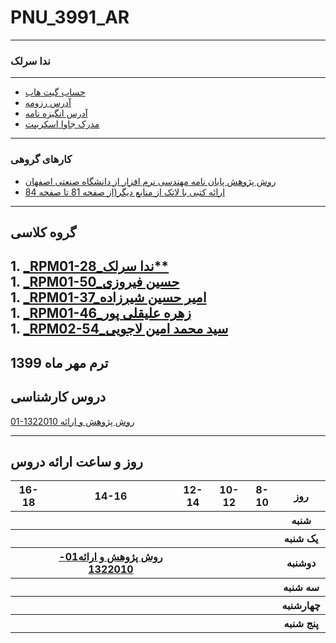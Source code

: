 # PNU_3991_AR
----------
### ندا سرلک 

---
+ [حساب گیت هاب](https://github.com/neda-sarlak/)
+ [آدرس رزومه](https://neda-sarlak.github.io/resume/)
+ [آدرس انگیزه نامه](https://neda-sarlak.github.io/sop/)
+ [مدرک جاوا اسکریپت](https://www.sololearn.com/certificates/course/en/20585844/1024/landscape/png)

-------------------
### کارهای گروهی
+ [روش پژوهش پایان نامه مهندسی نرم افزار از دانشگاه صنعتی اصفهان](https://upinja.com/do.php?filename=پایان-نامه_b7b33.pdf)
+ [ارائه کتبی با لاتک از منابع دیگر(از صفحه 81 تا صفحه 84](https://www.uplooder.net/files/7c46057affb395216768f4631b6ca1a1/82-84.pdf.html)

-----------------
## گروه کلاسی

<a name="G-R06"> </a>
    1. [_RPM01-28_ندا سرلک**](https://github.com/AliRazavi-edu/PNU_3991/tree/master/_BSc/ResearchAndPresentationMethods/1322010_01/28_%D9%86%D8%AF%D8%A7%20%D8%B3%D8%B1%D9%84%D9%83)    
    1. [_RPM01-50_حسین فیروزی](https://github.com/AliRazavi-edu/PNU_3991/tree/master/_BSc/ResearchAndPresentationMethods/1322010_01/50_%D8%AD%D8%B3%D9%8A%D9%86%20%D9%81%D9%8A%D8%B1%D9%88%D8%B2%D9%8A)    
    1. [_RPM01-37_امیر حسین شیرزاده](https://github.com/AliRazavi-edu/PNU_3991/tree/master/_BSc/ResearchAndPresentationMethods/1322010_01/37_%D8%A7%D9%85%D9%8A%D8%B1%D8%AD%D8%B3%D9%8A%D9%86%20%D8%B4%D9%8A%D8%B1%D8%B2%D8%A7%D8%AF%D9%87)    
    1. [_RPM01-46_زهره علیقلی پور](https://github.com/AliRazavi-edu/PNU_3991/tree/master/_BSc/ResearchAndPresentationMethods/1322010_01/46_%D8%B2%D9%87%D8%B1%D9%87%20%D8%B9%D9%84%D9%8A%D9%82%D9%84%D9%8A%20%D9%BE%D9%88%D8%B1)    
    1. [_RPM02-54_سید محمد امین لاجویی](https://github.com/AliRazavi-edu/PNU_3991/tree/master/_BSc/ResearchAndPresentationMethods/1322010_02/55_%D8%B3%D9%8A%D8%AF%D9%85%D8%AD%D9%85%D8%AF%D8%A7%D9%85%D9%8A%D9%86%20%D9%84%D8%A7%D8%AC%D9%88%D9%8A%D9%8A) 
-------------
## ترم مهر ماه 1399

## دروس کارشناسی

[01-1322010 روش پژوهش و ارائه ](https://github.com/AliRazavi-edu/PNU_3991/tree/master/_BSc/ResearchAndPresentationMethods)

-----------------


## روز و ساعت ارائه دروس

<table style="width:100%">
  <tr>
    <th >16-18</th>
    <th >14-16</th>
    <th >12-14</th>
    <th>10-12</th>
    <th>8-10</th>
    <th>روز</th>
  </tr>
  <tr>
    <th ></th>
    <th ></th>
    <th ></th>
    <th></th>
    <th></th>
    <th>شنبه</th>
  </tr>
   <tr>
    <th ></th>
    <th ></th>
    <th></th>
    <th></th>
    <th ></th>
    <th>یک شنبه</th>
  </tr>
   <tr>
     <th></th>
     <th ><a  href="https://github.com/AliRazavi-edu/PNU_3991/tree/master/_BSc/ResearchAndPresentationMethods">روش پژوهش و ارائه01-1322010</a></th>
     <th></th>
     <th></th>
    <th ></th>   
    <th>دوشنبه</th>
  </tr>
   <tr>
    <th ></th>
    <th ></th>
    <th></th>
    <th></th>
    <th ></th>
    <th>سه شنبه</th>
  </tr>
   <tr>
    <th ></th>
    <th ></th>
    <th></th>
    <th></th>
     <th ></th>
    <th>چهارشنبه</th>
  </tr>
   <tr>
    <th ></th>
     <th ></th>
     <th ></th>
     <th></th>
    <th></th>
    <th>پنج شنبه</th>
  </tr>
</table>
